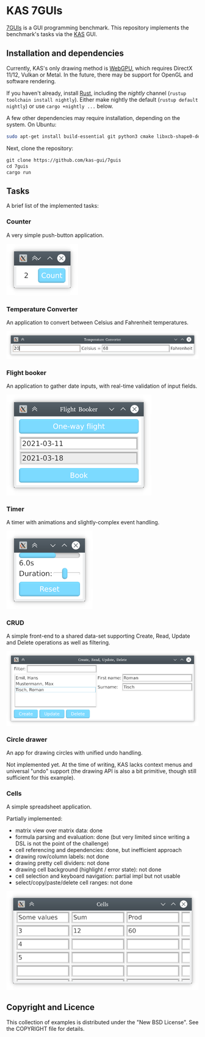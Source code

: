KAS 7GUIs
==========

[7GUIs](https://github.com/7guis/7guis/) is a GUI programming benchmark.
This repository implements the benchmark's tasks via the [KAS] GUI.

[KAS]: https://github.com/kas-gui/kas

Installation and dependencies
----------------

Currently, KAS's only drawing method is [WebGPU](https://github.com/gfx-rs/wgpu-rs),
which requires DirectX 11/12, Vulkan or Metal.
In the future, there may be support for OpenGL and software rendering.

If you haven't already, install [Rust](https://www.rust-lang.org/), including
the *nightly* channel (`rustup toolchain install nightly`). Either make nightly
the default (`rustup default nightly`) or use `cargo +nightly ...` below.

A few other dependencies may require installation, depending on the system.
On Ubuntu:

```sh
sudo apt-get install build-essential git python3 cmake libxcb-shape0-dev libxcb-xfixes0-dev
```

Next, clone the repository:

```
git clone https://github.com/kas-gui/7guis
cd 7guis
cargo run
```

Tasks
----

A brief list of the implemented tasks:

### Counter

A very simple push-button application.

![Counter](screenshots/counter.png)

### Temperature Converter

An application to convert between Celsius and Fahrenheit temperatures.

![Temperature converter](screenshots/temp-conv.png)

### Flight booker

An application to gather date inputs, with real-time validation of input fields.

![Flight booker](screenshots/flight-booker.png)

### Timer

A timer with animations and slightly-complex event handling.

![Timer](screenshots/timer.png)

### CRUD

A simple front-end to a shared data-set supporting Create, Read, Update and
Delete operations as well as filtering.

![CRUD](screenshots/crud.png)

### Circle drawer

An app for drawing circles with unified undo handling.

Not implemented yet. At the time of writing, KAS lacks context menus and
universal "undo" support (the drawing API is also a bit primitive, though
still sufficient for this example).

### Cells

A simple spreadsheet application.

Partially implemented:

-   matrix view over matrix data: done
-   formula parsing and evaluation: done (but very limited since writing a DSL
    is not the point of the challenge)
-   cell referencing and dependencies: done, but inefficient approach
-   drawing row/column labels: not done
-   drawing pretty cell dividers: not done
-   drawing cell background (highlight / error state): not done
-   cell selection and keyboard navigation: partial impl but not usable
-   select/copy/paste/delete cell ranges: not done

![Cells](screenshots/cells.png)


Copyright and Licence
-------

This collection of examples is distributed under the "New BSD License".
See the COPYRIGHT file for details.
